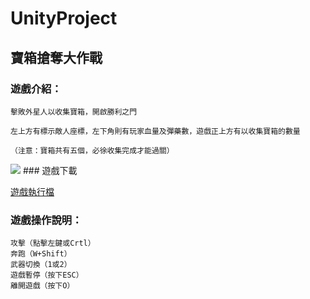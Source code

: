 # UnityProject
## 寶箱搶奪大作戰
### 遊戲介紹：
```
擊敗外星人以收集寶箱，開啟勝利之門

左上方有標示敵人座標，左下角則有玩家血量及彈藥數，遊戲正上方有以收集寶箱的數量

（注意：寶箱共有五個，必徐收集完成才能過關）
```
<img src="https://github.com/mailk8811/UnityProject/blob/main/picture/1-1.png">
### 遊戲下載  

<a href="https://github.com/mailk8811/UnityProject/blob/main/110710545/Final.exe">遊戲執行檔</a>

### 遊戲操作說明：
```
攻擊（點擊左鍵或Crtl）
奔跑（W+Shift）
武器切換（1或2）
遊戲暫停（按下ESC）
離開遊戲（按下O）
```

